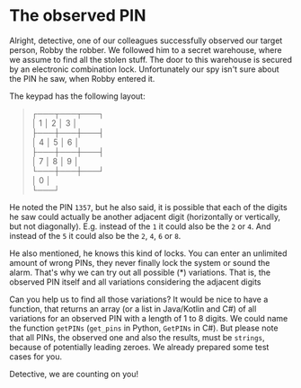 # The observed PIN
Alright, detective, one of our colleagues successfully observed our
target person, Robby the robber. We followed him to a secret warehouse,
where we assume to find all the stolen stuff. The door to this warehouse
is secured by an electronic combination lock. Unfortunately our spy
isn't sure about the PIN he saw, when Robby entered it.

The keypad has the following layout:<br>
> ┌───┬───┬───┐<br>
> │ 1 │ 2 │ 3 │<br>
> ├───┼───┼───┤<br>
> │ 4 │ 5 │ 6 │<br>
> ├───┼───┼───┤<br>
> │ 7 │ 8 │ 9 │<br>
> └───┼───┼───┘<br>
>     │ 0 │<br>
>     └───┘<br>

He noted the PIN `1357`, but he also said, it is possible that each of
the digits he saw could actually be another adjacent digit (horizontally
or vertically, but not diagonally). E.g. instead of the `1` it could
also be the `2` or `4`. And instead of the `5` it could also be the `2`,
`4`, `6` or `8`.

He also mentioned, he knows this kind of locks. You can enter an
unlimited amount of wrong PINs, they never finally lock the system or
sound the alarm. That's why we can try out all possible (*) variations.
That is, the observed PIN itself and all variations considering the
adjacent digits

Can you help us to find all those variations? It would be nice to have a
function, that returns an array (or a list in Java/Kotlin and C#) of all
variations for an observed PIN with a length of 1 to 8 digits. We could
name the function `getPINs` (`get_pins` in Python, `GetPINs` in C#). But
please note that all PINs, the observed one and also the results, must
be `strings`, because of potentially leading zeroes. We already prepared
some test cases for you.

Detective, we are counting on you!
